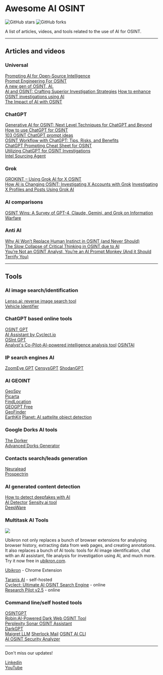 # Awesome AI OSINT
  
  <img alt="GitHub stars" src="https://img.shields.io/github/stars/cipher387/osint_stuff_tool_collection">  <img alt="GitHub forks" src="https://img.shields.io/github/forks/cipher387/osint_stuff_tool_collection"> <br>

A list of articles, videos, and tools related to the use of AI for OSINT.


---------

## Articles and videos

### Universal

[Prompting AI for Open-Source Intelligence](https://www.osintcombine.com/post/prompting-ai)  
[Prompt Engineering For OSINT](https://osintteam.blog/prompt-engineering-for-osint-0301d323cb6d)  
[A new gen of OSINT, AI.](https://osintteam.blog/artificial-intelligence-in-the-service-of-osint-a-revolution-in-information-analysis-4870e0e02163)  
[AI and OSINT: Crafting Superior Investigation Strategies](https://medium.com/@efim.lerner/ai-and-osint-crafting-superior-investigation-strategies-addccb3012db) 
[How to enhance OSINT investigations using AI](https://www.techtarget.com/searchenterpriseai/tip/How-to-enhance-OSINT-investigations-using-AI)  
[The Impact of AI with OSINT](https://www.youtube.com/watch?v=zgIteU4jEZs)  


### ChatGPT

[Generative AI for OSINT: Next Level Techniques for ChatGPT and Beyond](https://www.youtube.com/watch?v=7zzubjKEUW4)  
[How to use ChatGPT for OSINT](https://www.reddit.com/r/OSINT/comments/10tq6iz/how_to_use_chatgpt_for_osint/)  
[103 OSINT ChatGPT prompt ideas](https://noticias.ai/wp-content/uploads/2023/03/103-osint-chatgpt-prompt-ideas.pdf)  
[OSINT Workflow with ChatGPT: Tips, Risks, and Benefits](https://www.osintcombine.com/post/osint-workflow-with-chatgpt-tips-risks-and-benefits)  
[ChatGPT Prompting Cheat Sheet for OSINT](https://knowlesys.com/osint/chatgpt_prompting_cheat_sheet.html)  
[Utilizing ChatGPT for OSINT Investigations](https://osintteam.blog/utilizing-chatgpt-for-osint-investigations-8299ce16dd28)  
[Intel Sourcing Agent](https://chatgpt.com/g/g-HcFHDwAdM-intel-sourcing-agent)  



### Grok

[GROKINT – Using Grok AI for X OSINT](https://joellatto.com/2025/08/13/grokint-using-grok-ai-for-x-osint/)    
[How AI is Changing OSINT: Investigating X Accounts with Grok](https://www.netwatchglobal.com/blogs/how-ai-is-changing-osint-investigating-x-accounts-with-grok/) 
[Investigating X Profiles and Posts Using Grok AI](https://bank-security.medium.com/investigating-x-profiles-and-posts-using-grok-ai-91157776783e)   



### AI comparisons

[OSINT Wins: A Survey of GPT-4, Claude, Gemini, and Grok on Information Warfare](https://osintteam.blog/osint-wins-a-survey-of-gpt-4-claude-gemini-and-grok-on-information-warfare-fd4c7c2bf212)  


### Anti AI

[Why AI Won’t Replace Human Instinct in OSINT (and Never Should)](https://medium.com/@joetheosintguy/why-ai-wont-replace-human-instinct-in-osint-and-never-should-ff2d39f84dd5)  
[The Slow Collapse of Critical Thinking in OSINT due to AI](https://shadowdragon.io/blog/the-slow-collapse-of-critical-thinking-in-osint-due-to-ai/)  
[You’re Not an OSINT Analyst, You’re an AI Prompt Monkey (And it Should Terrify You)](https://www.raebaker.net/blog/youre-not-an-osint-analyst-youre-an-ai-prompt-monkey-and-it-should-terrify-you)  

-----------

## Tools



### AI image search/identification

[Lenso.ai: reverse image search tool](https://lenso.ai/en)  
[Vehicle Identifier](https://vehicle-ai.vercel.app/)


### ChatGPT based online tools

[OSINT GPT](https://chatgpt.com/g/g-ysjJG1VjM-osint-gpt)  
[AI Assistant by Cyclect.io](https://chatgpt.com/g/g-aZQ1x6vqB-ai-osint)  
[OSInt GPT](https://chatgpt.com/g/g-CaB1umlDg-osint-gpt)  
[Analyst's Co-Pilot-AI-powered intelligence analysis tool](https://theee.ai/tools/analyst-s-co-pilot-2OToA2Irnq)
[OSINTAI](https://chatgpt.com/g/g-bTltYNKUJ-osint-ai)

### IP search engines AI

[ZoomEye GPT](https://www.zoomeye.ai/gpt)
[CensysGPT](https://gpt.censys.io/)
[ShodanGPT](https://chatgpt.com/g/g-JwmZilzME-shodan-gpt)

### AI GEOINT

[GeoSpy](https://geospy.ai/)  
[Picarta](https://picarta.ai/)  
[FindLocation](https://findpiclocation.com/)  
[GEOGPT Free](https://www.yeschat.ai/gpts-9t55QZdKjT7-GeoGPT)  
[GeoFinder](https://geofinderai.com/)  
[EarthKit](https://earthkit.app/)
[Planet: AI sattelite object detection](https://www.planet.com/products/)

### Google Dorks AI tools

[The Dorker](https://www.yeschat.ai/ru/gpts-2OToO2th4j-The-Dorker)  
[Advanced Dorks Generator](https://syntax.goldenowl.ai/)

### Contacts search/leads generation

[Neuralead](https://neuralead.ai/)  
[Prospectrin](https://prospectrin.com/)  


### AI generated content detection

[How to detect deepfakes with AI](https://www.digitaldigging.org/p/how-to-detect-ai-deepfakes-with-ai)  
[AI Detector](https://aidetector.com/)
[Sensity.ai tool](https://sensity.ai/)  
[DeepWare](https://deepware.ai/)


### Multitask AI Tools 

<img src="https://avatars.githubusercontent.com/u/217203690?v=4" />

Ubikron not only replaces a bunch of browser extensions for analysing browser history, extracting data from web pages, and creating annotations. It also replaces a bunch of AI tools: tools for AI image identification, chat with an AI assistant, file analysis for investigation using AI, and much more. Try it now free in [ubikron.com](https://ubikron.com).

[Ubikron](https://www.ubikron.com/) - Chrome Extension 

[Taranis AI](https://github.com/taranis-ai/taranis-ai) - self-hosted  
[Cyclect: Ultimate AI OSINT Search Engine](https://cylect.io/) - online  
[Research Pilot v2.5](https://digitaldigging.org/research/) - online  

### Command line/self hosted tools

[OSINTGPT](https://github.com/estebanpdl/osintgpt)  
[Robin:AI-Powered Dark Web OSINT Tool](https://github.com/apurvsinghgautam/robin)  
[Perplexity Sonar OSINT Assistant](https://github.com/AXRoux/OSINT-Assistant)  
[DarkGPT](https://github.com/binaco/DarkGPT)  
[Maigret LLM](https://github.com/BurtTheCoder/mcp-maigret)
[Sherlock Mail](https://github.com/Hamed233/Sherlock-Mail-AI-Powered-Email-Intelligence)
[OSINT AI CLI](https://github.com/Mawgaming/osint-ai-cli)  
[AI OSINT Security Analyzer](https://github.com/Armaan29-09-2005/AI-OSINT-Security-Analyzer)  


-----------


Don't miss our updates! 

[Linkedin](https://www.linkedin.com/company/ubikron/posts/?feedView=all)  
[YouTube](https://www.youtube.com/watch?v=inLkAmcAgjw)  






